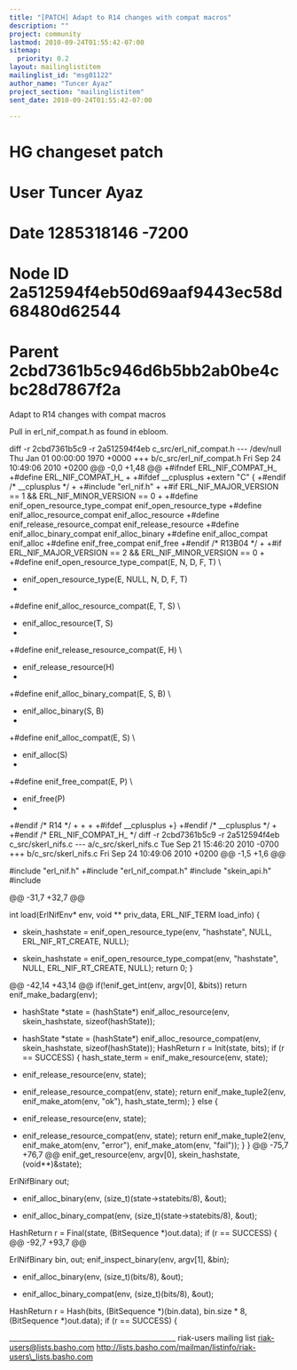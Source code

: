 ```yaml
---
title: "[PATCH] Adapt to R14 changes with compat macros"
description: ""
project: community
lastmod: 2010-09-24T01:55:42-07:00
sitemap:
  priority: 0.2
layout: mailinglistitem
mailinglist_id: "msg01122"
author_name: "Tuncer Ayaz"
project_section: "mailinglistitem"
sent_date: 2010-09-24T01:55:42-07:00

---
```



# HG changeset patch
# User Tuncer Ayaz 
# Date 1285318146 -7200
# Node ID 2a512594f4eb50d69aaf9443ec58d68480d62544
# Parent 2cbd7361b5c946d6b5bb2ab0be4cbc28d7867f2a
Adapt to R14 changes with compat macros

Pull in erl\_nif\_compat.h as found in ebloom.

diff -r 2cbd7361b5c9 -r 2a512594f4eb c\_src/erl\_nif\_compat.h
--- /dev/null Thu Jan 01 00:00:00 1970 +0000
+++ b/c\_src/erl\_nif\_compat.h Fri Sep 24 10:49:06 2010 +0200
@@ -0,0 +1,48 @@
+#ifndef ERL\_NIF\_COMPAT\_H\_
+#define ERL\_NIF\_COMPAT\_H\_
+
+#ifdef \_\_cplusplus
+extern "C" {
+#endif /\* \_\_cplusplus \*/
+
+#include "erl\_nif.h"
+
+#if ERL\_NIF\_MAJOR\_VERSION == 1 && ERL\_NIF\_MINOR\_VERSION == 0
+
+#define enif\_open\_resource\_type\_compat enif\_open\_resource\_type
+#define enif\_alloc\_resource\_compat enif\_alloc\_resource
+#define enif\_release\_resource\_compat enif\_release\_resource
+#define enif\_alloc\_binary\_compat enif\_alloc\_binary
+#define enif\_alloc\_compat enif\_alloc
+#define enif\_free\_compat enif\_free
+#endif /\* R13B04 \*/
+
+#if ERL\_NIF\_MAJOR\_VERSION == 2 && ERL\_NIF\_MINOR\_VERSION == 0
+
+#define enif\_open\_resource\_type\_compat(E, N, D, F, T) \
+ enif\_open\_resource\_type(E, NULL, N, D, F, T)
+
+#define enif\_alloc\_resource\_compat(E, T, S) \
+ enif\_alloc\_resource(T, S)
+
+#define enif\_release\_resource\_compat(E, H) \
+ enif\_release\_resource(H)
+
+#define enif\_alloc\_binary\_compat(E, S, B) \
+ enif\_alloc\_binary(S, B)
+
+#define enif\_alloc\_compat(E, S) \
+ enif\_alloc(S)
+
+#define enif\_free\_compat(E, P) \
+ enif\_free(P)
+
+#endif /\* R14 \*/
+
+
+
+#ifdef \_\_cplusplus
+}
+#endif /\* \_\_cplusplus \*/
+
+#endif /\* ERL\_NIF\_COMPAT\_H\_ \*/
diff -r 2cbd7361b5c9 -r 2a512594f4eb c\_src/skerl\_nifs.c
--- a/c\_src/skerl\_nifs.c Tue Sep 21 15:46:20 2010 -0700
+++ b/c\_src/skerl\_nifs.c Fri Sep 24 10:49:06 2010 +0200
@@ -1,5 +1,6 @@
 
 #include "erl\_nif.h"
+#include "erl\_nif\_compat.h"
 #include "skein\_api.h"
 #include 
 
@@ -31,7 +32,7 @@
 
 int load(ErlNifEnv\* env, void \*\* priv\_data, ERL\_NIF\_TERM load\_info)
 {
- skein\_hashstate = enif\_open\_resource\_type(env, "hashstate", NULL, 
ERL\_NIF\_RT\_CREATE, NULL);
+ skein\_hashstate = enif\_open\_resource\_type\_compat(env, "hashstate", NULL, 
ERL\_NIF\_RT\_CREATE, NULL);
 return 0;
 }
 
@@ -42,14 +43,14 @@
 if(!enif\_get\_int(env, argv[0], &bits))
 return enif\_make\_badarg(env);
 
- hashState \*state = (hashState\*) enif\_alloc\_resource(env, skein\_hashstate, 
sizeof(hashState));
+ hashState \*state = (hashState\*) enif\_alloc\_resource\_compat(env, 
skein\_hashstate, sizeof(hashState));
 HashReturn r = Init(state, bits);
 if (r == SUCCESS) {
 hash\_state\_term = enif\_make\_resource(env, state);
- enif\_release\_resource(env, state);
+ enif\_release\_resource\_compat(env, state);
 return enif\_make\_tuple2(env, enif\_make\_atom(env, "ok"), 
hash\_state\_term);
 } else {
- enif\_release\_resource(env, state);
+ enif\_release\_resource\_compat(env, state);
 return enif\_make\_tuple2(env, enif\_make\_atom(env, "error"), 
enif\_make\_atom(env, "fail"));
 }
 }
@@ -75,7 +76,7 @@
 enif\_get\_resource(env, argv[0], skein\_hashstate, (void\*\*)&state);
 
 ErlNifBinary out;
- enif\_alloc\_binary(env, (size\_t)(state->statebits/8), &out);
+ enif\_alloc\_binary\_compat(env, (size\_t)(state->statebits/8), &out);
 
 HashReturn r = Final(state, (BitSequence \*)out.data);
 if (r == SUCCESS) {
@@ -92,7 +93,7 @@
 
 ErlNifBinary bin, out;
 enif\_inspect\_binary(env, argv[1], &bin);
- enif\_alloc\_binary(env, (size\_t)(bits/8), &out);
+ enif\_alloc\_binary\_compat(env, (size\_t)(bits/8), &out);
 
 HashReturn r = Hash(bits, (BitSequence \*)(bin.data), bin.size \* 8, 
(BitSequence \*)out.data);
 if (r == SUCCESS) {

\_\_\_\_\_\_\_\_\_\_\_\_\_\_\_\_\_\_\_\_\_\_\_\_\_\_\_\_\_\_\_\_\_\_\_\_\_\_\_\_\_\_\_\_\_\_\_
riak-users mailing list
riak-users@lists.basho.com
http://lists.basho.com/mailman/listinfo/riak-users\_lists.basho.com

